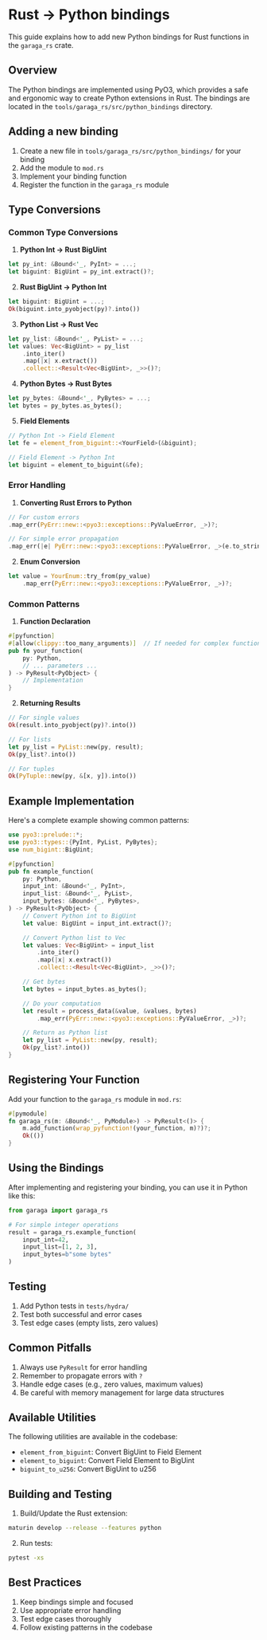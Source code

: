 # Rust -> Python bindings

This guide explains how to add new Python bindings for Rust functions in the `garaga_rs` crate.

## Overview

The Python bindings are implemented using PyO3, which provides a safe and ergonomic way to create Python extensions in Rust. The bindings are located in the `tools/garaga_rs/src/python_bindings` directory.

## Adding a new binding

1. Create a new file in `tools/garaga_rs/src/python_bindings/` for your binding
2. Add the module to `mod.rs`
3. Implement your binding function
4. Register the function in the `garaga_rs` module

## Type Conversions

### Common Type Conversions

1. **Python Int -> Rust BigUint**
```rust
let py_int: &Bound<'_, PyInt> = ...;
let biguint: BigUint = py_int.extract()?;
```

2. **Rust BigUint -> Python Int**
```rust
let biguint: BigUint = ...;
Ok(biguint.into_pyobject(py)?.into())
```

3. **Python List -> Rust Vec**
```rust
let py_list: &Bound<'_, PyList> = ...;
let values: Vec<BigUint> = py_list
    .into_iter()
    .map(|x| x.extract())
    .collect::<Result<Vec<BigUint>, _>>()?;
```

4. **Python Bytes -> Rust Bytes**
```rust
let py_bytes: &Bound<'_, PyBytes> = ...;
let bytes = py_bytes.as_bytes();
```

5. **Field Elements**
```rust
// Python Int -> Field Element
let fe = element_from_biguint::<YourField>(&biguint);

// Field Element -> Python Int
let biguint = element_to_biguint(&fe);
```

### Error Handling

1. **Converting Rust Errors to Python**
```rust
// For custom errors
.map_err(PyErr::new::<pyo3::exceptions::PyValueError, _>)?;

// For simple error propagation
.map_err(|e| PyErr::new::<pyo3::exceptions::PyValueError, _>(e.to_string()))?
```

2. **Enum Conversion**
```rust
let value = YourEnum::try_from(py_value)
    .map_err(PyErr::new::<pyo3::exceptions::PyValueError, _>)?;
```

### Common Patterns

1. **Function Declaration**
```rust
#[pyfunction]
#[allow(clippy::too_many_arguments)]  // If needed for complex functions
pub fn your_function(
    py: Python,
    // ... parameters ...
) -> PyResult<PyObject> {
    // Implementation
}
```

2. **Returning Results**
```rust
// For single values
Ok(result.into_pyobject(py)?.into())

// For lists
let py_list = PyList::new(py, result);
Ok(py_list?.into())

// For tuples
Ok(PyTuple::new(py, &[x, y]).into())
```

## Example Implementation

Here's a complete example showing common patterns:

```rust
use pyo3::prelude::*;
use pyo3::types::{PyInt, PyList, PyBytes};
use num_bigint::BigUint;

#[pyfunction]
pub fn example_function(
    py: Python,
    input_int: &Bound<'_, PyInt>,
    input_list: &Bound<'_, PyList>,
    input_bytes: &Bound<'_, PyBytes>,
) -> PyResult<PyObject> {
    // Convert Python int to BigUint
    let value: BigUint = input_int.extract()?;

    // Convert Python list to Vec
    let values: Vec<BigUint> = input_list
        .into_iter()
        .map(|x| x.extract())
        .collect::<Result<Vec<BigUint>, _>>()?;

    // Get bytes
    let bytes = input_bytes.as_bytes();

    // Do your computation
    let result = process_data(&value, &values, bytes)
        .map_err(PyErr::new::<pyo3::exceptions::PyValueError, _>)?;

    // Return as Python list
    let py_list = PyList::new(py, result);
    Ok(py_list?.into())
}
```

## Registering Your Function

Add your function to the `garaga_rs` module in `mod.rs`:

```rust
#[pymodule]
fn garaga_rs(m: &Bound<'_, PyModule>) -> PyResult<()> {
    m.add_function(wrap_pyfunction!(your_function, m)?)?;
    Ok(())
}
```

## Using the Bindings

After implementing and registering your binding, you can use it in Python like this:

```python
from garaga import garaga_rs

# For simple integer operations
result = garaga_rs.example_function(
    input_int=42,
    input_list=[1, 2, 3],
    input_bytes=b"some bytes"
)
```

## Testing

1. Add Python tests in `tests/hydra/`
2. Test both successful and error cases
3. Test edge cases (empty lists, zero values)

## Common Pitfalls

1. Always use `PyResult` for error handling
2. Remember to propagate errors with `?`
3. Handle edge cases (e.g., zero values, maximum values)
4. Be careful with memory management for large data structures

## Available Utilities

The following utilities are available in the codebase:

- `element_from_biguint`: Convert BigUint to Field Element
- `element_to_biguint`: Convert Field Element to BigUint
- `biguint_to_u256`: Convert BigUint to u256

## Building and Testing

1. Build/Update the Rust extension:
```bash
maturin develop --release --features python
```

2. Run tests:
```bash
pytest -xs
```

## Best Practices

1. Keep bindings simple and focused
2. Use appropriate error handling
3. Test edge cases thoroughly
4. Follow existing patterns in the codebase
